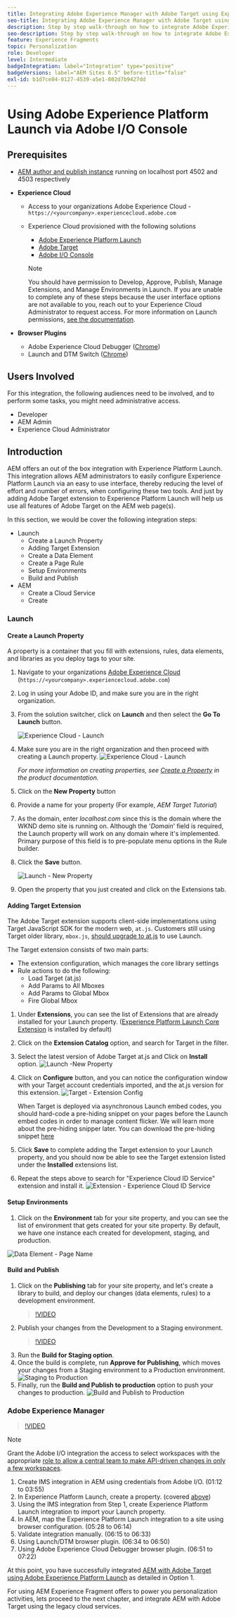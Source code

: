```yaml
---
title: Integrating Adobe Experience Manager with Adobe Target using Experience Platform Launch and Adobe I/O
seo-title: Integrating Adobe Experience Manager with Adobe Target using Experience Platform Launch and Adobe I/O
description: Step by step walk-through on how to integrate Adobe Experience Manager with Adobe Target using Experience Platform Launch and Adobe I/O
seo-description: Step by step walk-through on how to integrate Adobe Experience Manager with Adobe Target using Experience Platform Launch and Adobe I/O
feature: Experience Fragments
topic: Personalization
role: Developer
level: Intermediate
badgeIntegration: label="Integration" type="positive"
badgeVersions: label="AEM Sites 6.5" before-title="false"
exl-id: b1d7ce04-0127-4539-a5e1-802d7b9427dd
---
```

# Using Adobe Experience Platform Launch via Adobe I/O Console

## Prerequisites

* [AEM author and publish instance](./implementation.md#set-up-aem) running on localhost port 4502 and 4503 respectively
* **Experience Cloud**
  * Access to your organizations Adobe Experience Cloud - `https://<yourcompany>.experiencecloud.adobe.com`
  * Experience Cloud provisioned with the following solutions
    * [Adobe Experience Platform Launch](https://experiencecloud.adobe.com)
    * [Adobe Target](https://experiencecloud.adobe.com)
    * [Adobe I/O Console](https://console.adobe.io)
  
    >[!NOTE]
    >You should have permission to Develop, Approve, Publish, Manage Extensions, and Manage Environments in Launch. If you are unable to complete any of these steps because the user interface options are not available to you, reach out to your Experience Cloud Administrator to request access. For more information on Launch permissions, [see the documentation](https://experienceleague.adobe.com/docs/experience-platform/tags/admin/user-permissions.html).

* **Browser Plugins**
  * Adobe Experience Cloud Debugger ([Chrome](https://chrome.google.com/webstore/detail/adobe-experience-cloud-de/ocdmogmohccmeicdhlhhgepeaijenapj))
  * Launch and DTM Switch ([Chrome](https://chrome.google.com/webstore/detail/launch-and-dtm-switch/nlgdemkdapolikbjimjajpmonpbpmipk))

## Users Involved

For this integration, the following audiences need to be involved, and to perform some tasks, you might need administrative access.

* Developer
* AEM Admin
* Experience Cloud Administrator

## Introduction

AEM offers an out of the box integration with Experience Platform Launch. This integration allows AEM administrators to easily configure Experience Platform Launch via an easy to use interface, thereby reducing the level of effort and number of errors, when configuring these two tools. And just by adding Adobe Target extension to Experience Platform Launch will help us use all features of Adobe Target on the AEM web page(s).

In this section, we would be cover the following integration steps:

* Launch
  * Create a Launch Property
  * Adding Target Extension
  * Create a Data Element
  * Create a Page Rule
  * Setup Environments
  * Build and Publish
* AEM
  * Create a Cloud Service
  * Create

### Launch

#### Create a Launch Property

A property is a container that you fill with extensions, rules, data elements, and libraries as you deploy tags to your site.

1. Navigate to your organizations [Adobe Experience Cloud](https://experiencecloud.adobe.com/) (`https://<yourcompany>.experiencecloud.adobe.com`)
2. Log in using your Adobe ID, and make sure you are in the right organization.
3. From the solution switcher, click on **Launch** and then select the **Go To Launch** button.

    ![Experience Cloud - Launch](assets/using-launch-adobe-io/exc-cloud-launch.png)

4. Make sure you are in the right organization and then proceed with creating a Launch property.
  ![Experience Cloud - Launch](assets/using-launch-adobe-io/launch-create-property.png)
  
    *For more information on creating properties, see [Create a Property](https://experienceleague.adobe.com/docs/experience-platform/tags/admin/companies-and-properties.html?lang=en#create-or-configure-a-property) in the product documentation.*
5. Click on the **New Property** button
6. Provide a name for your property (For example, *AEM Target Tutorial*)
7. As the domain, enter *localhost.com* since this is the domain where the WKND demo site is running on. Although the '*Domain*' field is required, the Launch property will work on any domain where it's implemented. Primary purpose of this field is to pre-populate menu options in the Rule builder.
8. Click the **Save** button.

    ![Launch - New Property](assets/using-launch-adobe-io/exc-launch-property.png)

9. Open the property that you just created and click on the Extensions tab.

#### Adding Target Extension

The Adobe Target extension supports client-side implementations using Target JavaScript SDK for the modern web, `at.js`. Customers still using Target older library, `mbox.js`, [should upgrade to at.js](https://experienceleague.adobe.com/docs/target/using/implement-target/client-side/at-js-implementation/upgrading-from-atjs-1x-to-atjs-20.html) to use Launch.

The Target extension consists of two main parts:

* The extension configuration, which manages the core library settings
* Rule actions to do the following:
  * Load Target (at.js)
  * Add Params to All Mboxes
  * Add Params to Global Mbox
  * Fire Global Mbox

1. Under **Extensions**, you can see the list of Extensions that are already installed for your Launch property. ([Experience Platform Launch Core Extension](https://exchange.adobe.com/experiencecloud.details.100223.adobe-launch-core-extension.html) is installed by default)
2. Click on the **Extension Catalog** option, and search for Target in the filter.
3. Select the latest version of Adobe Target at.js and Click on **Install** option.
    ![Launch -New Property](assets/using-launch-adobe-io/launch-target-extension.png)

4. Click on **Configure** button, and you can notice the configuration window with your Target account credentials imported, and the at.js version for this extension.
     ![Target - Extension Config](assets/using-launch-adobe-io/launch-target-extension-2.png)

    When Target is deployed via asynchronous Launch embed codes, you should hard-code a pre-hiding snippet on your pages before the Launch embed codes in order to manage content flicker. We will learn more about the pre-hiding snipper later. You can download the pre-hiding snippet [here](assets/using-launch-adobe-io/prehiding.js)

5. Click **Save** to complete adding the Target extension to your Launch property, and you should now be able to see the Target extension listed under the **Installed** extensions list.

6. Repeat the steps above to search for "Experience Cloud ID Service" extension and install it.
   ![Extension - Experience Cloud ID Service](assets/using-launch-adobe-io/launch-extension-experience-cloud.png)

#### Setup Environments

1. Click on the **Environment** tab for your site property, and you can see the list of environment that gets created for your site property. By default, we have one instance each created for development, staging, and production.

 ![Data Element - Page Name](assets/using-launch-adobe-io/launch-environment-setup.png)

#### Build and Publish

1. Click on the **Publishing** tab for your site property, and let's create a library to build, and deploy our changes (data elements, rules) to a development environment.
    >[!VIDEO](https://video.tv.adobe.com/v/28412?quality=12&learn=on)
2. Publish your changes from the Development to a Staging environment.
    >[!VIDEO](https://video.tv.adobe.com/v/28419?quality=12&learn=on)
3. Run the **Build for Staging option**. 
4. Once the build is complete, run **Approve for Publishing**, which moves your changes from a Staging environment to a Production environment.
  ![Staging to Production](assets/using-launch-adobe-io/build-staging.png)
5. Finally, run the **Build and Publish to production** option to push your changes to production.
  ![Build and Publish to Production](assets/using-launch-adobe-io/build-and-publish.png)
  
### Adobe Experience Manager

>[!VIDEO](https://video.tv.adobe.com/v/28416?quality=12&learn=on)

>[!NOTE]
>
> Grant the Adobe I/O integration the access to select workspaces with the appropriate [role to allow a central team to make API-driven changes in only a few workspaces](https://experienceleague.adobe.com/docs/target/using/administer/manage-users/enterprise/configure-adobe-io-integration.html).

1. Create IMS integration in AEM using credentials from Adobe I/O. (01:12 to 03:55)
2. In Experience Platform Launch, create a property. (covered [above](#create-launch-property))
3. Using the IMS integration from Step 1, create Experience Platform Launch integration to import your Launch property.
4. In AEM, map the Experience Platform Launch integration to a site using browser configuration. (05:28 to 06:14)
5. Validate integration manually. (06:15 to 06:33)
6. Using Launch/DTM browser plugin. (06:34 to 06:50)
7. Using Adobe Experience Cloud Debugger browser plugin. (06:51 to 07:22)

At this point, you have successfully integrated [AEM with Adobe Target using Adobe Experience Platform Launch](./using-aem-cloud-services.md#integrating-aem-target-options) as detailed in Option 1.

For using AEM Experience Fragment offers to power you personalization activities, lets proceed to the next chapter, and integrate AEM with Adobe Target using the legacy cloud services.
